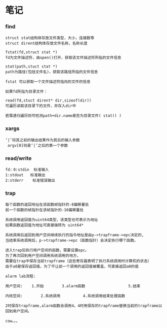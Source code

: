 # 笔记
### find

```
struct stat结构体存放文件类型，大小，连接数等
struct dirent结构体存放文件名称，名称长度
```

```
fstat(fd,struct stat *)
fd为文件描述符，由open()打开，获取该文件描述符所指的文件信息
```

```
stat(path,stuct stat *)
path为路径(包括文件名)，获取该路径所指的文件信息

fstat 可以获取一个文件描述符指向的文件的信息
```

```
如果fd所指为目录文件：

read(fd,stuct dirent* dir,sizeof(dir))
可遍历读取该目录下的文件，并存入dir中

若需递归遍历则可检测path+dir.name是否为目录文件( stat() )
```

### xargs

```
‘|’将其之前的输出结果作为其后的输入参数
 argv[0]则是‘|’之后的第一个参数
 ```

### read/write

```fd:```
```0:stdin  标准输入```   
```1:stdout   标准输出```  
```2:stderr    标准错误输出```

### trap

```
每个函数的返回地址在该函数帧指针的-8偏移量处
前一个函数的帧指针在该帧指针的-16偏移量处
```

```
系统调用返回值为uint64类型，该类型也可表示为地址
如果函数返回值为地址可直接强转为 uint64*
```

```
系统调用后返回到用户空间继续执行的指令地址是由p->trapframe->epc决定的,
当结束系统调用后，p->trapframe->epc（函数指针）会决定执行哪个函数。
```

```
进入trap后执行用户空间的函数，需要设置epc。
为了再次回到用户空间调用系统调用的地方，
需要在trap中保存当前trapframe（这些寄存器表明了执行系统调用时计算机的状态）
由于a0是保存返回值，为了不让前一个调用的返回值被覆盖，可直接返回a0的值
```

```
alarm lab流程:

用户空间:    1.开始        3.alarm函数                   5.结束
            
内核空间:        2.系统调用          4.系统调用结束处理函数

2时保存trapframe,alarm函数会调用4，4时用保存的trapframe替换当前的trapframe以回到用户空间。
``` 

```
cow。。。
```